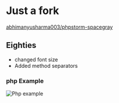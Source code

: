 # Just a fork

[abhimanyusharma003/phpstorm-spacegray](https://github.com/abhimanyusharma003/phpstorm-spacegray)


## Eighties 

- changed font size
- Added method separators 


### php Example
![Php example](http://imgur.com/kOjA0B7.png)


